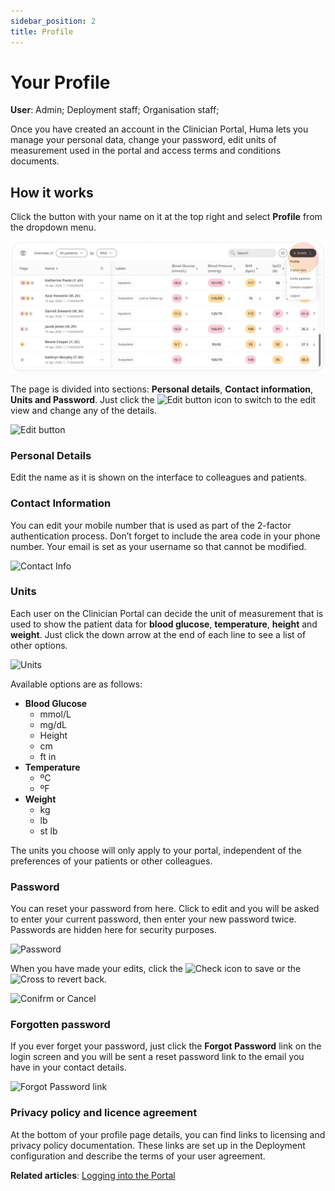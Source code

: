 ```yaml
---
sidebar_position: 2
title: Profile
---
```

# Your Profile
**User**: Admin; Deployment staff; Organisation staff;

Once you have created an account in the Clinician Portal, Huma lets you manage your personal data, change your password, edit units of measurement used in the portal and access terms and conditions documents.
## How it works​
Click the button with your name on it at the top right and select **Profile** from the dropdown menu. 

![Profile Menu](./assets/YourProfile01.png)

The page is divided into sections: **Personal details**, **Contact information**, **Units and Password**. Just click the ![Edit button](./assets/Edit.png) icon to switch to the edit view and change any of the details. 

![Edit button](./assets/YourProfile02.png)

### Personal Details
Edit the name as it is shown on the interface to colleagues and patients.

### Contact Information
You can edit your mobile number that is used as part of the 2-factor authentication process. Don’t forget to include the area code in your phone number. Your email is set as your username so that cannot be modified.

![Contact Info](./assets/YourProfile03.png)

### Units
Each user on the Clinician Portal can decide the unit of measurement that is used to show the patient data for **blood glucose**, **temperature**, **height** and **weight**. Just click the down arrow at the end of each line to see a list of other options.

![Units](./assets/YourProfile04.png)

Available options are as follows:
- **Blood Glucose**
  - mmol/L
  - mg/dL
  - Height
  - cm
  - ft in
- **Temperature**
  - ºC
  - ºF
- **Weight**
  - kg
  - lb
  - st lb

The units you choose will only apply to your portal, independent of the preferences of your patients or other colleagues.
### Password
You can reset your password from here. Click to edit and you will be asked to enter your current password, then enter your new password twice. Passwords are hidden here for security purposes. 

![Password](./assets/YourProfile05.png)

When you have made your edits, click the ![Check](./assets/Tick.png) icon to save or the ![Cross](./assets/Cross.png) to revert back.

![Conifrm or Cancel](./assets/YourProfile06.png)

### Forgotten password
If you ever forget your password, just click the **Forgot Password** link on the login screen and you will be sent a reset password link to the email you have in your contact details. 

![Forgot Password link](./assets/YourProfile07.png)

### Privacy policy and licence agreement
At the bottom of your profile page details, you can find links to licensing and privacy policy documentation. These links are set up in the Deployment configuration and describe the terms of your user agreement.

**Related articles**: [Logging into the Portal](./logging-into-the-portal.md)
